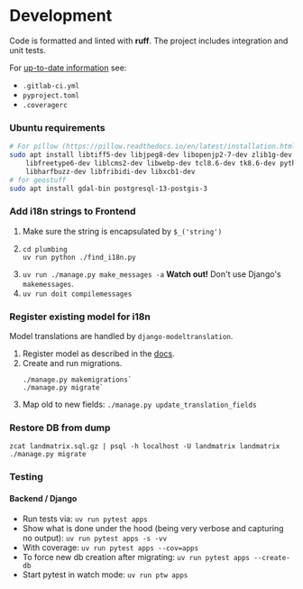 # Development

Code is formatted and linted with **ruff**.
The project includes integration and unit tests.

For [up-to-date information](https://en.wikipedia.org/wiki/Self-documenting_code) see:

* `.gitlab-ci.yml`
* `pyproject.toml`
* `.coveragerc`


### Ubuntu requirements

```bash
# For pillow (https://pillow.readthedocs.io/en/latest/installation.html#building-on-linux)
sudo apt install libtiff5-dev libjpeg8-dev libopenjp2-7-dev zlib1g-dev \
    libfreetype6-dev liblcms2-dev libwebp-dev tcl8.6-dev tk8.6-dev python3-tk \
    libharfbuzz-dev libfribidi-dev libxcb1-dev
# for geostuff
sudo apt install gdal-bin postgresql-13-postgis-3
```

### Add i18n strings to Frontend

1. Make sure the string is encapsulated by `$_('string')`
2. ```shell
   cd plumbing
   uv run python ./find_i18n.py
   ```
3. `uv run ./manage.py make_messages -a`
   **Watch out!**  Don't use Django's `makemessages`.
4. `uv run doit compilemessages`

### Register existing model for i18n

Model translations are handled by `django-modeltranslation`.

1. Register model as described in the [docs](https://django-modeltranslation.readthedocs.io/en/latest/registration.html).
2. Create and run migrations.
   ```shell
   ./manage.py makemigrations`
   ./manage.py migrate`
   ```
3. Map old to new fields: `./manage.py update_translation_fields`


### Restore DB from dump

```shell
zcat landmatrix.sql.gz | psql -h localhost -U landmatrix landmatrix
./manage.py migrate
```

### Testing

#### Backend / Django

* Run tests via: `uv run pytest apps`
* Show what is done under the hood (being very verbose and capturing no output): `uv run pytest apps -s -vv`
* With coverage: `uv run pytest apps --cov=apps`
* To force new db creation after migrating: `uv run pytest apps --create-db`
* Start pytest in watch mode: `uv run ptw apps`
